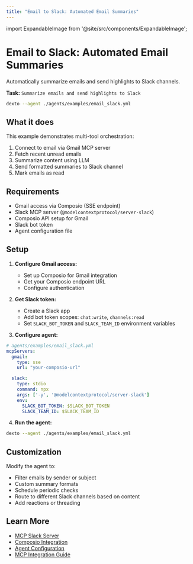 ```yaml
---
title: "Email to Slack: Automated Email Summaries"
---
```


import ExpandableImage from '@site/src/components/ExpandableImage';

# Email to Slack: Automated Email Summaries

Automatically summarize emails and send highlights to Slack channels.

**Task:** `Summarize emails and send highlights to Slack`

```bash
dexto --agent ./agents/examples/email_slack.yml
```

<ExpandableImage src="/assets/email_slack_demo.gif" alt="Email to Slack Demo" title="Email to Slack: Automated Email Summaries" width={900} />

## What it does

This example demonstrates multi-tool orchestration:
1. Connect to email via Gmail MCP server
2. Fetch recent unread emails
3. Summarize content using LLM
4. Send formatted summaries to Slack channel
5. Mark emails as read

## Requirements

- Gmail access via Composio (SSE endpoint)
- Slack MCP server (`@modelcontextprotocol/server-slack`)
- Composio API setup for Gmail
- Slack bot token
- Agent configuration file

## Setup

1. **Configure Gmail access:**
   - Set up Composio for Gmail integration
   - Get your Composio endpoint URL
   - Configure authentication

2. **Get Slack token:**
   - Create a Slack app
   - Add bot token scopes: `chat:write`, `channels:read`
   - Set `SLACK_BOT_TOKEN` and `SLACK_TEAM_ID` environment variables

3. **Configure agent:**
```yaml
# agents/examples/email_slack.yml
mcpServers:
  gmail:
    type: sse
    url: "your-composio-url"

  slack:
    type: stdio
    command: npx
    args: ['-y', '@modelcontextprotocol/server-slack']
    env:
      SLACK_BOT_TOKEN: $SLACK_BOT_TOKEN
      SLACK_TEAM_ID: $SLACK_TEAM_ID
```

4. **Run the agent:**
```bash
dexto --agent ./agents/examples/email_slack.yml
```

## Customization

Modify the agent to:
- Filter emails by sender or subject
- Custom summary formats
- Schedule periodic checks
- Route to different Slack channels based on content
- Add reactions or threading

## Learn More

- [MCP Slack Server](https://github.com/modelcontextprotocol/servers/tree/main/src/slack)
- [Composio Integration](https://composio.dev/)
- [Agent Configuration](/docs/guides/configuring-dexto/overview)
- [MCP Integration Guide](/docs/mcp/overview)

